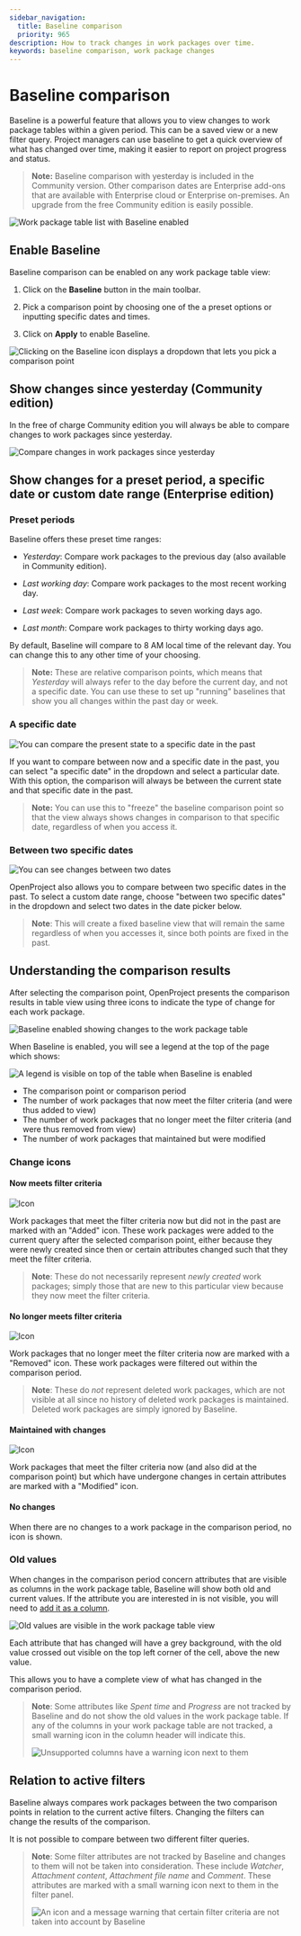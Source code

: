 ```yaml
---
sidebar_navigation:
  title: Baseline comparison
  priority: 965
description: How to track changes in work packages over time.
keywords: baseline comparison, work package changes
---
```


# Baseline comparison

Baseline is a powerful feature that allows you to view changes to work package tables within a given period. This can be a saved view or a new filter query. Project managers can use baseline to get a quick overview of what has changed over time, making it easier to report on project progress and status.

>**Note:** Baseline comparison with yesterday is included in the Community version. Other comparison dates are Enterprise add-ons that are available with Enterprise cloud or Enterprise on-premises. An upgrade from the free Community edition is easily possible.

![Work package table list with Baseline enabled](13-0_Baseline_overview.png)

## Enable Baseline

Baseline comparison can be enabled on any work package table view:

1. Click on the **Baseline** button in the main toolbar.

2. Pick a comparison point by choosing one of the a preset options or inputting specific dates and times.

3. Click on **Apply** to enable Baseline.

![Clicking on the Baseline icon displays a dropdown that lets you pick a comparison point](13-0_Baseline_dropmodal.png)

## Show changes since yesterday (Community edition)

In the free of charge Community edition you will always be able to compare changes to work packages since yesterday.

![Compare changes in work packages since yesterday](13-0_Baseline_community_edition.png)

## Show changes for a preset period, a specific date or custom date range (Enterprise edition)

### Preset periods

Baseline offers these preset time ranges:

- _Yesterday_: Compare work packages to the previous day (also available in Community edition).

- _Last working day_: Compare work packages to the most recent working day.

- _Last week_: Compare work packages to seven working days ago.

- _Last month_: Compare work packages to thirty working days ago.

By default, Baseline will compare to 8 AM local time of the relevant day. You can change this to any other time of your choosing.

>**Note:** These are relative comparison points, which means that _Yesterday_ will always refer to the day before the current day, and not a specific date. You can use these to set up "running" baselines that show you all changes within the past day or week.

### A specific date

![You can compare the present state to a specific date in the past](13-0_Baseline_specificDate.png)

If you want to compare between now and a specific date in the past, you can select "a specific date" in the dropdown and select a particular date. With this option, the comparison will always be between the current state and that specific date in the past.

>**Note:** You can use this to "freeze" the baseline comparison point so that the view always shows changes in comparison to that specific date, regardless of when you access it.

### Between two specific dates

![You can see changes between two dates](13-0_Baseline_dateRange.png)

OpenProject also allows you to compare between two specific dates in the past. To select a custom date range, choose "between two specific dates" in the dropdown and select two dates in the date picker below.

>**Note**: This will create a fixed baseline view that will remain the same regardless of when you accesses it, since both points are fixed in the past.

## Understanding the comparison results

After selecting the comparison point, OpenProject presents the comparison results in table view using three icons to indicate the type of change for each work package.

![Baseline enabled showing changes to the work package table](13-0_Baseline_table.png)

When Baseline is enabled, you will see a legend at the top of the page which shows:

![A legend is visible on top of the table when Baseline is enabled](13-0_Baseline_legend.png)

- The comparison point or comparison period
- The number of work packages that now meet the filter criteria (and were thus added to view)
- The number of work packages that no longer meet the filter criteria (and were thus removed from view)
- The number of work packages that maintained but were modified

### Change icons

#### Now meets filter criteria

![Icon](13-0_Baseline_nowMeets.png)

Work packages that meet the filter criteria now but did not in the past are marked with an "Added" icon. These work packages were added to the current query after the selected comparison point, either because they were newly created since then or certain attributes changed such that they meet the filter criteria.

> **Note**: These do not necessarily represent _newly created_ work packages; simply those that are new to this particular view because they now meet the filter criteria.

#### No longer meets filter criteria

![Icon](13-0_Baseline_noLongerMeets.png)

Work packages that no longer meet the filter criteria now are marked with a "Removed" icon. These work packages were filtered out within the comparison period.

>**Note**: These do _not_ represent deleted work packages, which are not visible at all since no history of deleted work packages is maintained. Deleted work packages are simply ignored by Baseline.

#### Maintained with changes

![Icon](13-0_Baseline_maintainedChanges.png)

Work packages that meet the filter criteria now (and also did at the comparison point) but which have undergone changes in certain attributes are marked with a "Modified" icon.

#### No changes

When there are no changes to a work package in the comparison period, no icon is shown.

### Old values

When changes in the comparison period concern attributes that are visible as columns in the work package table, Baseline will show both old and current values. If the attribute you are interested in is not visible, you will need to [add it as a column](../work-package-table-configuration).

![Old values are visible in the work package table view](13-0_Baseline_oldNewValues.png)

Each attribute that has changed will have a grey background, with the old value crossed out visible on the top left corner of the cell, above the new value.

This allows you to have a complete view of what has changed in the comparison period.

>**Note**: Some attributes like _Spent time_ and _Progress_ are not tracked by Baseline and do not show the old values in the work package table. If any of the columns in your work package table are not tracked, a small warning icon in the column header will indicate this.
>
> ![Unsupported columns have a warning icon next to them](13_0_Baseline_unsupportedColumn.png)

## Relation to active filters

Baseline always compares work packages between the two comparison points in relation to the current active filters. Changing the filters can change the results of the comparison.

It is not possible to compare between two different filter queries.

>**Note**: Some filter attributes are not tracked by Baseline and changes to them will not be taken into consideration. These include _Watcher_, _Attachment content_, _Attachment file name_ and _Comment_. These attributes are marked with a small warning icon next to them in the filter panel.
>
> ![An icon and a message warning that certain filter criteria are not taken into account by Baseline](13-0_Baseline_activeFilters.png)
